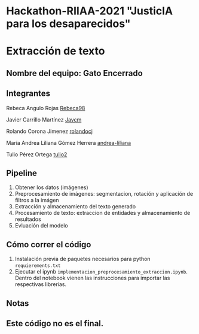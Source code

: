 # Hackathon-RIIAA-2021 "JusticIA para los desaparecidos"

# Extracción de texto

## **Nombre del equipo:** Gato Encerrado

## **Integrantes**

Rebeca Angulo Rojas [Rebeca98](https://github.com/Rebeca98)

Javier Carrillo Martínez [Javcm](https://github.com/Javcm)

Rolando Corona Jimenez [rolandocj](https://github.com/rolandocj)

María Andrea Liliana Gómez Herrera [andrea-liliana](https://github.com/andrea-liliana)

Tulio Pérez Ortega [tulio2](https://github.com/tulio2)

## Pipeline
1. Obtener los datos (imágenes)
2. Preprocesamiento de imágenes: segmentacion, rotación y aplicación de filtros a la imágen
3. Extracción y almacenamiento del texto generado
4. Procesamiento de texto: extraccion de entidades y almacenamiento de resultados
5. Evluación del modelo

## Cómo correr el código
1. Instalación previa de paquetes necesarios para python `requierements.txt`
2. Ejecutar el ipynb `implementacion_preprocesamiento_extraccion.ipynb`. Dentro del notebook vienen las instrucciones para importar las respectivas librerías. 

## Notas
## Este código no es el final.




